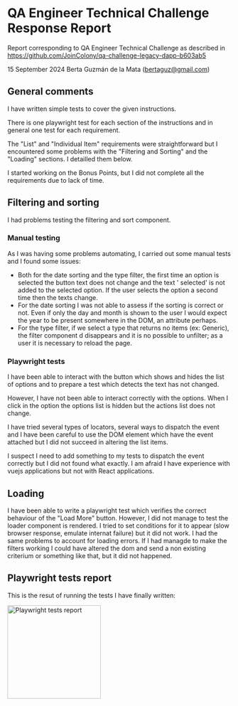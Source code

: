 # QA Engineer Technical Challenge Response Report

Report corresponding to QA Engineer Technical Challenge as described in
https://github.com/JoinColony/qa-challenge-legacy-dapp-b603ab5

15 September 2024
Berta Guzmán de la Mata (bertaguz@gmail.com)

## General comments

I have written simple tests to cover the given instructions.

There is one playwright test for each section of the instructions and in general one test for each requirement.

The "List" and "Individual Item" requirements were straightforward but I encountered some problems with the "Filtering and Sorting" and the "Loading" sections. I detailled them below.

I started working on the Bonus Points, but I did not complete all the requirements due to lack of time.

## Filtering and sorting

I had problems testing the filtering and sort component.

### Manual testing

As I was having some problems automating, I carried out some manual tests and I found some issues:

- Both for the date sorting and the type filter, the first time an option is selected the button text does not change and the text ' selected' is not added to the selected option. If the user selects the option a second time then the texts change.
- For the date sorting I was not able to assess if the sorting is correct or not. Even if only the day and month is shown to the user I would expect the year to be present somewhere in the DOM, an attribute perhaps.
- For the type filter, if we select a type that returns no items (ex: Generic), the filter component d	disappears and it is no possible to unfilter; as a user it is necessary to reload the page.

### Playwright tests

I have been able to interact with the button which shows and hides the list of options and to prepare a test which detects the text has not changed.

However, I have not been able to interact correctly with the options. When I click in the option the options list is hidden but the actions list does not change. 

I have tried several types of locators, several ways to dispatch the event and I have been careful to use the DOM element which have the event attached but I did not succeed in altering the list items.

I suspect I need to add something to my tests to dispatch the event correctly but I did not found what exactly. I am afraid I have experience with vuejs applications but not with React applications.

## Loading

I have been able to write a playwright test which verifies the correct behaviour of the "Load More" button.
However, I did not manage to test the loader component is rendered.
I tried to set conditions for it to appear (slow browser response, emulate internat failure) but it did not work. 
I had the same problems to account for loading errors. If I had managde to make the filters working I could have altered the dom and send a non existing criterium or something like that, but it did not happened.

## Playwright tests report

This is the resut of running the tests I have finally written:

<div>
  <img width="210" src="../.assets/playright-tests-report.jpg" alt="Playwright tests report" title="Playwright tests report"/>
</div>

